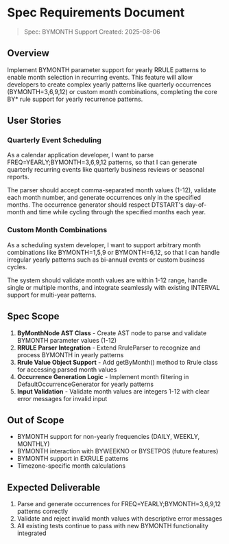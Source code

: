 # Spec Requirements Document

> Spec: BYMONTH Support
> Created: 2025-08-06

## Overview

Implement BYMONTH parameter support for yearly RRULE patterns to enable month selection in recurring events. This feature will allow developers to create complex yearly patterns like quarterly occurrences (BYMONTH=3,6,9,12) or custom month combinations, completing the core BY* rule support for yearly recurrence patterns.

## User Stories

### Quarterly Event Scheduling

As a calendar application developer, I want to parse FREQ=YEARLY;BYMONTH=3,6,9,12 patterns, so that I can generate quarterly recurring events like quarterly business reviews or seasonal reports.

The parser should accept comma-separated month values (1-12), validate each month number, and generate occurrences only in the specified months. The occurrence generator should respect DTSTART's day-of-month and time while cycling through the specified months each year.

### Custom Month Combinations

As a scheduling system developer, I want to support arbitrary month combinations like BYMONTH=1,5,9 or BYMONTH=6,12, so that I can handle irregular yearly patterns such as bi-annual events or custom business cycles.

The system should validate month values are within 1-12 range, handle single or multiple months, and integrate seamlessly with existing INTERVAL support for multi-year patterns.

## Spec Scope

1. **ByMonthNode AST Class** - Create AST node to parse and validate BYMONTH parameter values (1-12)
2. **RRULE Parser Integration** - Extend RruleParser to recognize and process BYMONTH in yearly patterns
3. **Rrule Value Object Support** - Add getByMonth() method to Rrule class for accessing parsed month values
4. **Occurrence Generation Logic** - Implement month filtering in DefaultOccurrenceGenerator for yearly patterns
5. **Input Validation** - Validate month values are integers 1-12 with clear error messages for invalid input

## Out of Scope

- BYMONTH support for non-yearly frequencies (DAILY, WEEKLY, MONTHLY)
- BYMONTH interaction with BYWEEKNO or BYSETPOS (future features)
- BYMONTH support in EXRULE patterns
- Timezone-specific month calculations

## Expected Deliverable

1. Parse and generate occurrences for FREQ=YEARLY;BYMONTH=3,6,9,12 patterns correctly
2. Validate and reject invalid month values with descriptive error messages
3. All existing tests continue to pass with new BYMONTH functionality integrated